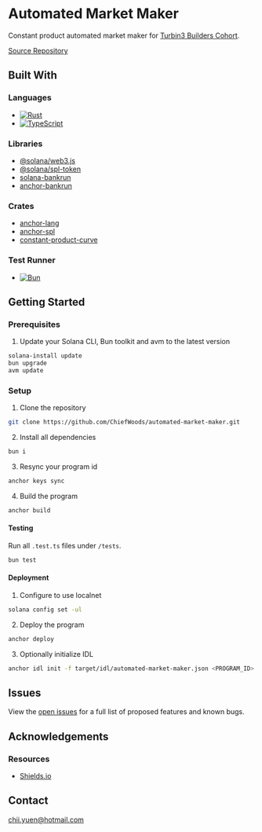 # Automated Market Maker

Constant product automated market maker for [Turbin3 Builders Cohort](https://turbin3.com/).

[Source Repository](https://github.com/ChiefWoods/automated-market-maker)

## Built With

### Languages

- [![Rust](https://img.shields.io/badge/Rust-f75008?style=for-the-badge&logo=rust)](https://www.rust-lang.org/)
- [![TypeScript](https://img.shields.io/badge/TypeScript-ffffff?style=for-the-badge&logo=typescript)](https://www.typescriptlang.org/)

### Libraries

- [@solana/web3.js](https://solana-labs.github.io/solana-web3.js/)
- [@solana/spl-token](https://solana-labs.github.io/solana-program-library/token/js/)
- [solana-bankrun](https://kevinheavey.github.io/solana-bankrun/)
- [anchor-bankrun](https://kevinheavey.github.io/solana-bankrun/)

### Crates

- [anchor-lang](https://docs.rs/anchor-lang/latest/anchor_lang/)
- [anchor-spl](https://docs.rs/anchor-spl/latest/anchor_spl/)
- [constant-product-curve](https://github.com/deanmlittle/constant-product-curve)

### Test Runner

- [![Bun](https://img.shields.io/badge/Bun-000?style=for-the-badge&logo=bun)](https://bun.sh/)

## Getting Started

### Prerequisites

1. Update your Solana CLI, Bun toolkit and avm to the latest version

```bash
solana-install update
bun upgrade
avm update
```

### Setup

1. Clone the repository

```bash
git clone https://github.com/ChiefWoods/automated-market-maker.git
```

2. Install all dependencies

```bash
bun i
```

3. Resync your program id

```bash
anchor keys sync
```

4. Build the program

```bash
anchor build
```

#### Testing

Run all `.test.ts` files under `/tests`.

```bash
bun test
```

#### Deployment

1. Configure to use localnet

```bash
solana config set -ul
```

2. Deploy the program

```bash
anchor deploy
```

3. Optionally initialize IDL

```bash
anchor idl init -f target/idl/automated-market-maker.json <PROGRAM_ID>
```

## Issues

View the [open issues](https://github.com/ChiefWoods/automated-market-maker/issues) for a full list of proposed features and known bugs.

## Acknowledgements

### Resources

- [Shields.io](https://shields.io/)

## Contact

[chii.yuen@hotmail.com](mailto:chii.yuen@hotmail.com)
